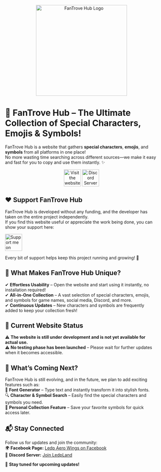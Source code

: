 <div align="center">
  <img width="300" src="assets/images/fantrove-hub.ng" alt="FanTrove Hub Logo">
</div>

# 🌟 FanTrove Hub – The Ultimate Collection of Special Characters, Emojis & Symbols! 



FanTrove Hub is a website that gathers **special characters**, **emojis**, and **symbols** from all platforms in one place!  
No more wasting time searching across different sources—we make it easy and fast for you to copy and use them instantly. ✨  


<div align="center">
<a href="https://ledp-aero-wings.github.io/"><img alt="Visit the website" height="56" src="https://cdn.jsdelivr.net/npm/@intergrav/devins-badges@3/assets/cozy/documentation/website_vector.svg"></a>
<a href="https://discord.gg/MMxQSZB3y3"><img alt="Discord Server" height="56" src="https://cdn.jsdelivr.net/npm/@intergrav/devins-badges@3/assets/cozy/social/discord-plural_vector.svg"></a>
</div>




## ❤️ Support FanTrove Hub 
FanTrove Hub is developed without any funding, and the developer has taken on the entire project independently.  
If you find this website useful or appreciate the work being done, you can show your support here:  

<a href="https://www.patreon.com/LedpAeroWings"><img alt="Support me on Patron" height="56" src="https://cdn.jsdelivr.net/npm/@intergrav/devins-badges@3/assets/cozy/donate/patreon-singular_vector.svg"></a>  

Every bit of support helps keep this project running and growing! 🚀  




## 🚀 What Makes FanTrove Hub Unique?  
✔ **Effortless Usability** – Open the website and start using it instantly, no installation required!  
✔ **All-in-One Collection** – A vast selection of special characters, emojis, and symbols for game names, social media, Discord, and more.  
✔ **Continuous Updates** – New characters and symbols are frequently added to keep your collection fresh!  




## 🔧 **Current Website Status**  
⚠️ **The website is still under development and is not yet available for actual use.**  
⚠️ **No testing phase has been launched** – Please wait for further updates when it becomes accessible.  




## 🔮 What’s Coming Next?  
FanTrove Hub is still evolving, and in the future, we plan to add exciting features such as:  
🎨 **Font Generator** – Type text and instantly transform it into stylish fonts.  
🔍 **Character & Symbol Search** – Easily find the special characters and symbols you need.  
📌 **Personal Collection Feature** – Save your favorite symbols for quick access later.  




## 📬 Stay Connected  
Follow us for updates and join the community:  
🌍 **Facebook Page:** [Ledp Aero Wings on Facebook](https://www.facebook.com/share/1HJRyK9kYr/)  
💬 **Discord Server:** [Join LedpLand](https://discord.com/invite/Xn6GFvqyYf)  


📢 **Stay tuned for upcoming updates!**
